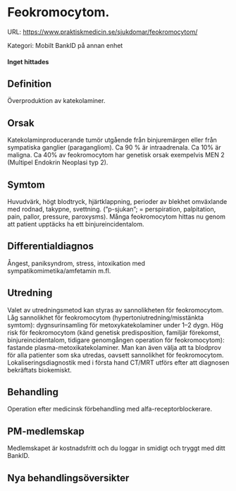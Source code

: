 # Feokromocytom.

URL: https://www.praktiskmedicin.se/sjukdomar/feokromocytom/



Kategori: Mobilt BankID på annan enhet

#### Inget hittades

## Definition

Överproduktion av katekolaminer.

## Orsak

Katekolaminproducerande tumör utgående från binjuremärgen eller från sympatiska ganglier (paragangliom). Ca 90 % är intraadrenala. Ca 10% är maligna. Ca 40% av feokromocytom har genetisk orsak exempelvis MEN 2 (Multipel Endokrin Neoplasi typ 2).

## Symtom

Huvudvärk, högt blodtryck, hjärtklappning, perioder av blekhet omväxlande med rodnad, takypne, svettning. (”p-sjukan”; = perspiration, palpitation, pain, pallor, pressure, paroxysms). Många feokromocytom hittas nu genom att patient upptäcks ha ett binjureincidentalom.

## Differentialdiagnos

Ångest, paniksyndrom, stress, intoxikation med sympatikomimetika/amfetamin m.fl.

## Utredning

Valet av utredningsmetod kan styras av sannolikheten för feokromocytom.
Låg sannolikhet för feokromocytom (hypertoniutredning/misstänkta symtom): dygnsurinsamling för metoxykatekolaminer under 1–2 dygn.
Hög risk för feokromocytom (känd genetisk predisposition, familjär förekomst, binjureincidentalom, tidigare genomgången operation för feokromocytom): fastande plasma-metoxikatekolaminer.
Man kan även välja att ta blodprov för alla patienter som ska utredas, oavsett sannolikhet för feokromocytom.
Lokaliseringsdiagnostik med i första hand CT/MRT utförs efter att diagnosen bekräftats biokemiskt.

## Behandling

Operation efter medicinsk förbehandling med alfa-receptorblockerare.

## PM-medlemskap

Medlemskapet är kostnadsfritt och du loggar in smidigt och tryggt med ditt BankID.

## Nya behandlingsöversikter

